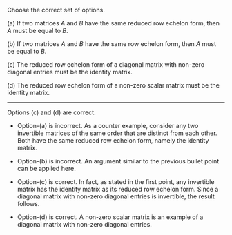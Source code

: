 Choose the correct set of options.

(a) If two matrices $A$ and $B$ have the same reduced row echelon form, then $A$ must be equal to $B$.

(b) If two matrices $A$ and $B$ have the same row echelon form, then $A$ must be equal to $B$.

(c) The reduced row echelon form of a diagonal matrix with non-zero diagonal entries must be the identity matrix.

(d) The reduced row echelon form of a non-zero scalar matrix must be the identity matrix.

<hr>

Options (c) and (d) are correct.



- Option-(a) is incorrect. As a counter example, consider any two invertible matrices of the same order that are distinct from each other. Both have the same reduced row echelon form, namely the identity matrix.



- Option-(b) is incorrect. An argument similar to the previous bullet point can be applied here.



- Option-(c) is correct. In fact, as stated in the first point, any invertible matrix has the identity matrix as its reduced row echelon form. Since a diagonal matrix with non-zero diagonal entries is invertible, the result follows.



- Option-(d) is correct. A non-zero scalar matrix is an example of a diagonal matrix with non-zero diagonal entries.